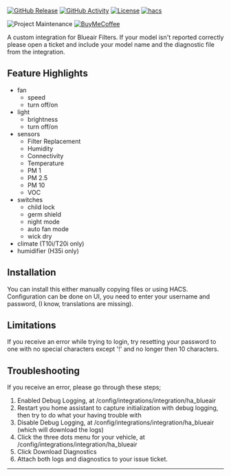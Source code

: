 [![GitHub Release][releases-shield]][releases]
[![GitHub Activity][commits-shield]][commits]
[![License][license-shield]](LICENSE)
[![hacs][hacsbadge]][hacs]

![Project Maintenance][maintenance-shield]
[![BuyMeCoffee][buymecoffeebadge]][buymecoffee]

A custom integration for Blueair Filters.  If your model isn't reported correctly please open a ticket and include your model name and the diagnostic file from the integration.

## Feature Highlights ##
- fan
  - speed
  - turn off/on
- light
  - brightness
  - turn off/on
- sensors
  - Filter Replacement
  - Humidity
  - Connectivity
  - Temperature
  - PM 1
  - PM 2.5
  - PM 10
  - VOC
- switches
  - child lock
  - germ shield
  - night mode
  - auto fan mode
  - wick dry
- climate (T10i/T20i only)
- humidifier (H35i only)

## Installation ##
You can install this either manually copying files or using HACS. Configuration can be done on UI, you need to enter your username and password, (I know, translations are missing).

## Limitations ##
If you receive an error while trying to login, try resetting your password to one with no special characters except '!' and no longer then 10 characters.

## Troubleshooting ##
If you receive an error, please go through these steps;
1. Enabled Debug Logging, at /config/integrations/integration/ha_blueair
2. Restart you home assistant to capture initialization with debug logging, then try to do what your having trouble with
3. Disable Debug Logging, at /config/integrations/integration/ha_blueair (which will download the logs)
4. Click the three dots menu for your vehicle, at /config/integrations/integration/ha_blueair
5. Click Download Diagnostics
6. Attach both logs and diagnostics to your issue ticket.

***

[ha_blueair]: https://github.com/dahlb/ha_blueair
[commits-shield]: https://img.shields.io/github/commit-activity/y/dahlb/ha_blueair.svg?style=for-the-badge
[commits]: https://github.com/dahlb/ha_blueair/commits/main
[hacs]: https://github.com/hacs/integration
[hacsbadge]: https://img.shields.io/badge/HACS-Default-41BDF5.svg?style=for-the-badge
[forum]: https://community.home-assistant.io/
[license-shield]: https://img.shields.io/github/license/dahlb/ha_blueair.svg?style=for-the-badge
[maintenance-shield]: https://img.shields.io/badge/maintainer-Bren%20Dahl%20%40dahlb-blue.svg?style=for-the-badge
[releases-shield]: https://img.shields.io/github/release/dahlb/ha_blueair.svg?style=for-the-badge
[releases]: https://github.com/dahlb/ha_blueair/releases
[buymecoffee]: https://www.buymeacoffee.com/dahlb
[buymecoffeebadge]: https://img.shields.io/badge/buy%20me%20a%20coffee-donate-yellow.svg?style=for-the-badge

